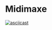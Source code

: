 # Midimaxe

[![asciicast](https://asciinema.org/a/EvLaL88JvkaVTNHCR4e7L5J2I.svg)](https://asciinema.org/a/EvLaL88JvkaVTNHCR4e7L5J2I)
